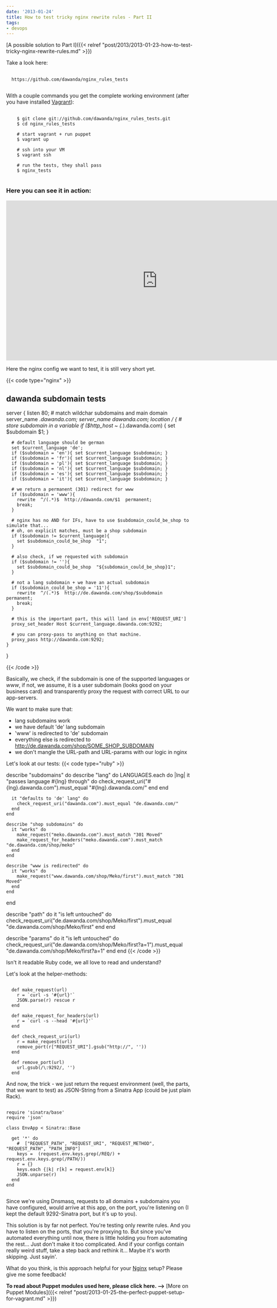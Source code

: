 ```yaml
---
date: '2013-01-24'
title: How to test tricky nginx rewrite rules - Part II
tags:
- devops
---
```



[A possible solution to Part I]({{< relref "post/2013/2013-01-23-how-to-test-tricky-nginx-rewrite-rules.md" >}})


Take a look here:

<pre>
  <code class="nohighlight">
  https://github.com/dawanda/nginx_rules_tests
  </code>
</pre>

With a couple commands you get the complete working environment (after you have installed [Vagrant]):


<pre>
  <code class="lang-bash">
    $ git clone git://github.com/dawanda/nginx_rules_tests.git
    $ cd nginx_rules_tests

    # start vagrant + run puppet
    $ vagrant up

    # ssh into your VM
    $ vagrant ssh

    # run the tests, they shall pass
    $ nginx_tests
  </code>
</pre>



### Here you can see it in action:

<iframe border='0' height='432' id='shelr_record_5102f4d6966080054900005c' scrolling='no' src='http://shelr.tv/records/5102f4d6966080054900005c/embed' style='border: 0' width='815'>

</iframe>

Here the nginx config we want to test, it is still very short yet.

{{< code type="nginx" >}}
  ## dawanda subdomain tests
  server {
    listen 80;
    # match wildchar subdomains and main domain
    server_name *.dawanda.com;
    server_name dawanda.com;
    location / {
      # store subdomain in a variable
      if ($http_host ~ (.*)\.dawanda\.com) {
        set $subdomain $1;
      }

      # default language should be german
      set $current_language 'de';
      if ($subdomain = 'en'){ set $current_language $subdomain; }
      if ($subdomain = 'fr'){ set $current_language $subdomain; }
      if ($subdomain = 'pl'){ set $current_language $subdomain; }
      if ($subdomain = 'nl'){ set $current_language $subdomain; }
      if ($subdomain = 'es'){ set $current_language $subdomain; }
      if ($subdomain = 'it'){ set $current_language $subdomain; }

      # we return a permanent (301) redirect for www
      if ($subdomain = 'www'){
        rewrite  ^/(.*)$  http://dawanda.com/$1  permanent;
        break;
      }

      # nginx has no AND for IFs, have to use $subdomain_could_be_shop to simulate that...
      # oh, on explicit matches, must be a shop subdomain
      if ($subdomain != $current_language){
        set $subdomain_could_be_shop  "1";
      }

      # also check, if we requested with subdomain
      if ($subdomain != ''){
        set $subdomain_could_be_shop  "${subdomain_could_be_shop}1";
      }

      # not a lang subdomain + we have an actual subdomain
      if ($subdomain_could_be_shop = '11'){
        rewrite  ^/(.*)$  http://de.dawanda.com/shop/$subdomain  permanent;
        break;
      }

      # this is the important part, this will land in env['REQUEST_URI']
      proxy_set_header Host $current_language.dawanda.com:9292;

      # you can proxy-pass to anything on that machine.
      proxy_pass http://dawanda.com:9292;
    }
  }

{{< /code  >}}


Basically, we check, if the subdomain is one of the supported languages or _www_, if not, we assume, it is a user subdomain (looks good on your business card) and transparently proxy the request with correct URL to our app-servers.

We want to make sure that:

   - lang subdomains work
   - we have default 'de' lang subdomain
   - 'www' is redirected to 'de' subdomain
   - everything else is redirected to http://de.dawanda.com/shop/SOME_SHOP_SUBDOMAIN
   - we don't mangle the URL-path and URL-params with our logic in nginx


Let's look at our tests:
{{< code type="ruby" >}}

  describe "subdomains" do
    describe "lang" do
      LANGUAGES.each do |lng|
        it "passes language #{lng} through" do
          check_request_uri("#{lng}.dawanda.com").must_equal "#{lng}.dawanda.com/"
        end
      end

      it "defaults to 'de' lang" do
        check_request_uri("dawanda.com").must_equal "de.dawanda.com/"
      end
    end

    describe "shop subdomains" do
      it "works" do
        make_request("meko.dawanda.com").must_match "301 Moved"
        make_request_for_headers("meko.dawanda.com").must_match "de.dawanda.com/shop/meko"
      end
    end

    describe "www is redirected" do
      it "works" do
        make_request("www.dawanda.com/shop/Meko/first").must_match "301 Moved"
      end
    end
  end

  describe "path" do
    it "is left untouched" do
      check_request_uri("de.dawanda.com/shop/Meko/first").must_equal "de.dawanda.com/shop/Meko/first"
    end
  end

  describe "params" do
    it "is left untouched" do
      check_request_uri("de.dawanda.com/shop/Meko/first?a=1").must_equal "de.dawanda.com/shop/Meko/first?a=1"
    end
  end
{{< /code >}}


Isn't it readable Ruby code, we all love to read and understand?

Let's look at the helper-methods:


<pre><code class="ruby">
  def make_request(url)
    r = `curl -s '#{url}'`
    JSON.parse(r) rescue r
  end

  def make_request_for_headers(url)
    r = `curl -s --head '#{url}'`
  end

  def check_request_uri(url)
    r = make_request(url)
    remove_port(r["REQUEST_URI"].gsub("http://", ''))
  end

  def remove_port(url)
    url.gsub(/\:9292/, '')
  end
</code></pre>


And now, the trick - we just return the request environment (well, the parts, that we want to test) as JSON-String from a Sinatra App (could be just plain Rack).


<pre><code class="ruby">
require 'sinatra/base'
require 'json'

class EnvApp < Sinatra::Base

  get '*' do
    #  ["REQUEST_PATH", "REQUEST_URI", "REQUEST_METHOD", "REQUEST_PATH", "PATH_INFO"]
    keys =  (request.env.keys.grep(/REQ/) + request.env.keys.grep(/PATH/))
    r = {}
    keys.each {|k| r[k] = request.env[k]}
    JSON.unparse(r)
  end
end

</code></pre>

Since we're using Dnsmasq, requests to all domains + subdomains you have configured, would arrive at this app, on the port, you're listening on (I kept the default 9292-Sinatra port, but it's up to you).


This solution is by far not perfect. You're testing only rewrite rules. And you have to listen on the ports, that you're proxying to. But since you've automated everything until now, there is little holding you from automating the rest... Just don't make it too complicated. And if your configs contain really weird stuff, take a step back and rethink it... Maybe it's worth skipping. Just sayin'.

What do you think, is this approach helpful for your [Nginx] setup? Please give me some feedback!



**To read about Puppet modules used here, please click here. -->**  [More on Puppet Modules]({{< relref "post/2013-01-25-the-perfect-puppet-setup-for-vagrant.md" >}})


[Nginx]: http://wiki.nginx.org/Main
[Dnsmasq]: http://www.thekelleys.org.uk/dnsmasq/doc.html
[Vagrant]: http://vagrantup.com
[Puppet]:  http://puppetlabs.com/
[Chef]: http://www.opscode.com/chef/
